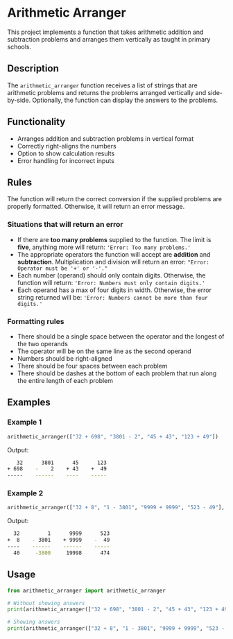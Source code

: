 # Arithmetic Arranger

This project implements a function that takes arithmetic addition and subtraction problems and arranges them vertically as taught in primary schools.

## Description

The `arithmetic_arranger` function receives a list of strings that are arithmetic problems and returns the problems arranged vertically and side-by-side. Optionally, the function can display the answers to the problems.

## Functionality

- Arranges addition and subtraction problems in vertical format
- Correctly right-aligns the numbers
- Option to show calculation results
- Error handling for incorrect inputs

## Rules

The function will return the correct conversion if the supplied problems are properly formatted. Otherwise, it will return an error message.

### Situations that will return an error

- If there are **too many problems** supplied to the function. The limit is **five**, anything more will return: `'Error: Too many problems.'`
- The appropriate operators the function will accept are **addition** and **subtraction**. Multiplication and division will return an error: `"Error: Operator must be '+' or '-'."`
- Each number (operand) should only contain digits. Otherwise, the function will return: `'Error: Numbers must only contain digits.'`
- Each operand has a max of four digits in width. Otherwise, the error string returned will be: `'Error: Numbers cannot be more than four digits.'`

### Formatting rules

- There should be a single space between the operator and the longest of the two operands
- The operator will be on the same line as the second operand
- Numbers should be right-aligned
- There should be four spaces between each problem
- There should be dashes at the bottom of each problem that run along the entire length of each problem

## Examples

### Example 1

```python
arithmetic_arranger(["32 + 698", "3801 - 2", "45 + 43", "123 + 49"])
```

Output:

```bash
   32      3801      45      123
+ 698    -    2    + 43    +  49
-----    ------    ----    -----
```

### Example 2

```python
arithmetic_arranger(["32 + 8", "1 - 3801", "9999 + 9999", "523 - 49"], True)
```

Output:

```bash
  32         1      9999      523
+  8    - 3801    + 9999    -  49
----    ------    ------    -----
  40     -3800     19998      474
```

## Usage

```python
from arithmetic_arranger import arithmetic_arranger

# Without showing answers
print(arithmetic_arranger(["32 + 698", "3801 - 2", "45 + 43", "123 + 49"]))

# Showing answers
print(arithmetic_arranger(["32 + 8", "1 - 3801", "9999 + 9999", "523 - 49"], True))
```

